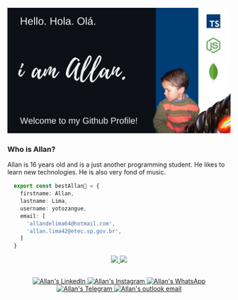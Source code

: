![Banner introducing Allan](/files/Banner.svg)

### Who is Allan?

Allan is 16 years old and is a just another programming student. He likes to learn new technologies. He is also very fond of music.

```ts
  export const bestAllan🦕 = {
    firstname: Allan,
    lastname: Lima,
    username: yotozangue,
    email: [
      'allandelima64@hotmail.com',
      'allan.lima42@etec.sp.gov.br',
    ]
  }
```
<div align="center">

  <a href="https://github.com/yotozangue">

  <img height="130em" src="https://github-readme-stats.vercel.app/api/top-langs/?username=yotozangue&layout=compact&langs_count=8&theme=github_dark"/>
  <img height="130em" src="https://github-readme-stats.vercel.app/api?username=yotozangue&show_icons=true&theme=github_dark&include_all_commits=true&count_private=true"/>
  </a>

</div>

##

<div align="center">
  <a
    target="_blank"
    href="https://www.linkedin.com/in/allan-ferreira-de-lima-75ba77245">
    <img title="LinkedIn" alt="Allan's LinkedIn" src="https://img.shields.io/badge/-LinkedIn-%230077B5?style=for-the-badge&logo=linkedin&logoColor=white">
  </a>
  <a
    target="_blank"
    href="https://instagram.com/yotozangue">
    <img title="Instagram" alt="Allan's Instagram" src="https://img.shields.io/badge/Instagram-E4405F?style=for-the-badge&logo=instagram&logoColor=white">
  </a>
  <a
    target="_blank"
    href="https://api.whatsapp.com/send?phone=5511974403300">
    <img title="WhatsApp" alt="Allan's WhatsApp" src="https://img.shields.io/badge/WhatsApp-25D366?style=for-the-badge&logo=whatsapp&logoColor=white">
  </a>
  <a
    target="_blank"
    href="https://t.me/yotozangue">
    <img title="Telegram" alt="Allan's Telegram" src="https://img.shields.io/badge/Telegram-2CA5E0?style=for-the-badge&logo=telegram&logoColor=white">
  </a>
  <a
    target="_blank"
    href="mailto:allandelima64@hotmail.com">
    <img title="Outlook" alt="Allan's outlook email" src="https://img.shields.io/badge/Microsoft_Outlook-0078D4?style=for-the-badge&logo=microsoft-outlook&logoColor=white">
  </a>
</div>